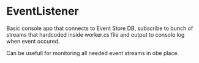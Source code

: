 # EventListener
Basic console app that connects to Event Store DB, subscribe to bunch of streams that hardcoded inside worker.cs file and output to console log when event occured.

Can be usefull for monitoring all needed event streams in obe place.
